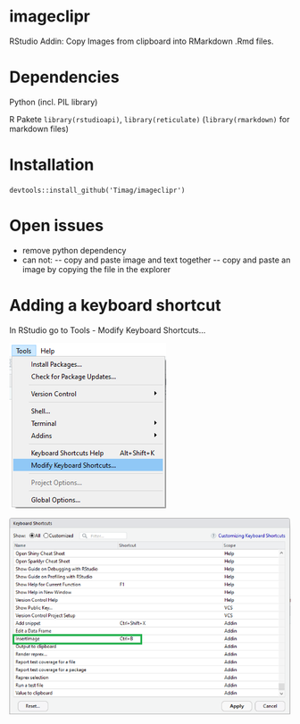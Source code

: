 # imageclipr
RStudio Addin: Copy Images from clipboard into RMarkdown .Rmd files.

# Dependencies
Python (incl. PIL library)

R Pakete `library(rstudioapi)`, `library(reticulate)` (`library(rmarkdown)` for markdown files)

# Installation
`devtools::install_github('Timag/imageclipr')`

# Open issues
- remove python dependency
- can not: 
-- copy and paste image and text together
-- copy and paste an image by copying the file in the explorer

# Adding a keyboard shortcut
In RStudio go to Tools - Modify Keyboard Shortcuts...

![Plot title. ](clipboardImage_1.png)

![Plot title. ](clipboardImage_2.png)

